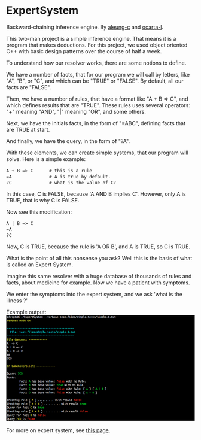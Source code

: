 # ExpertSystem

Backward-chaining inference engine. By [aleung-c](https://github.com/aleung-c) and [ocarta-l](https://github.com/ocarta-l).

This two-man project is a simple inference engine. That means it is a program that makes deductions.
For this project, we used object oriented C++ with basic design patterns over the course of half a week.

To understand how our resolver works, there are some notions to define.

We have a number of facts, that for our program we will call by letters, like "A", "B", or "C", and which can be "TRUE" or "FALSE". By default, all our facts are "FALSE".

Then, we have a number of rules, that have a format like "A + B => C", and which defines results that are "TRUE".
These rules uses several operators: "+" meaning "AND", "|" meaning "OR", and some others.

Next, we have the initials facts, in the form of "=ABC", defining facts that are TRUE at start. 

And finally, we have the query, in the form of "?A".

With these elements, we can create simple systems, that our program will solve. Here is a simple example:
```
A + B => C      # this is a rule
=A              # A is true by default.
?C              # what is the value of C?
```

In this case, C is FALSE, because 'A AND B implies C'. However, only A is TRUE, that is why C is FALSE. 

Now see this modification:
```
A | B => C
=A
?C
```
Now, C is TRUE, because the rule is 'A OR B', and A is TRUE, so C is TRUE.


What is the point of all this nonsense you ask?
Well this is the basis of what is called an Expert System.

Imagine this same resolver with a huge database of thousands of rules and facts, about medicine for example. Now we have a patient with symptoms.

We enter the symptoms into the expert system, and we ask 'what is the illness ?'

Example output:
![Alt text](./screens/expert_system_1.png "ExpertSystem screenshot 2")

For more on expert system, see [this page](https://en.wikipedia.org/wiki/Expert_system).
